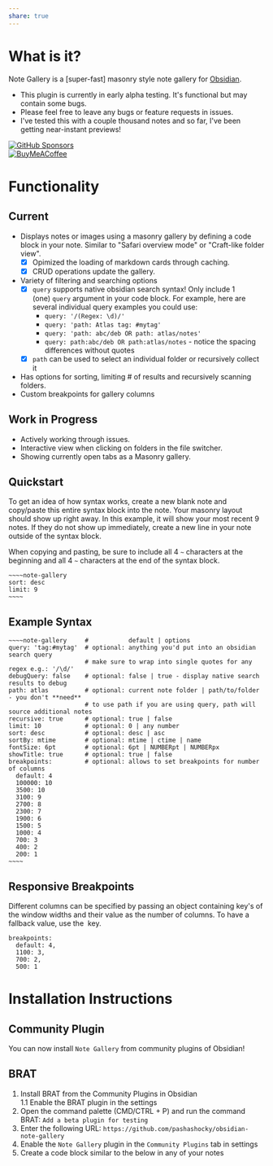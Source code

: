 ```yaml
---
share: true
---
```

# What is it?

Note Gallery is a [super-fast] masonry style note gallery for [Obsidian](https://obsidian.md/).

- This plugin is currently in early alpha testing. It's functional but may contain some bugs.
- Please feel free to leave any bugs or feature requests in issues.
- I've tested this with a couple thousand notes and so far, I've been getting near-instant previews!

[![GitHub Sponsors](https://img.shields.io/github/sponsors/pashashocky?style=social)](https://github.com/sponsors/pashashocky)  
[![BuyMeACoffee](https://cdn.buymeacoffee.com/buttons/v2/default-yellow.png)](https://www.buymeacoffee.com/pashashocky)

# Functionality

## Current

- Displays notes or images using a masonry gallery by defining a code block in your note. Similar to "Safari overview mode" or "Craft-like folder view".
    - [x] Opimized the loading of markdown cards through caching.
    - [x] CRUD operations update the gallery.
- Variety of filtering and searching options
    - [x] `query` supports native obsidian search syntax! Only include 1 (one) `query` argument in your code block. For example, here are several individual query examples you could use:
        - `query: '/(Regex: \d)/'`
        - `query: 'path: Atlas tag: #mytag'`
        - `query: 'path: abc/deb OR path: atlas/notes'`
        - `query: path:abc/deb OR path:atlas/notes` - notice the spacing differences without quotes
    - [x] `path` can be used to select an individual folder or recursively collect it
- Has options for sorting, limiting # of results and recursively scanning folders.
- Custom breakpoints for gallery columns

## Work in Progress

- Actively working through issues.
- Interactive view when clicking on folders in the file switcher.
- Showing currently open tabs as a Masonry gallery.

## Quickstart

To get an idea of how syntax works, create a new blank note and copy/paste this entire syntax block into the note. Your masonry layout should show up right away. In this example, it will show your most recent 9 notes. If they do not show up immediately, create a new line in your note outside of the syntax block.

When copying and pasting, be sure to include all 4 `~` characters at the beginning and all 4 `~` characters at the end of the syntax block.

```
~~~~note-gallery
sort: desc
limit: 9
~~~~
```

## Example Syntax

```
~~~~note-gallery     #           default | options
query: 'tag:#mytag'  # optional: anything you'd put into an obsidian search query
                     # make sure to wrap into single quotes for any regex e.g.: '/\d/'
debugQuery: false    # optional: false | true - display native search results to debug
path: atlas          # optional: current note folder | path/to/folder - you don't **need**
                     # to use path if you are using query, path will source additional notes
recursive: true      # optional: true | false
limit: 10            # optional: 0 | any number
sort: desc           # optional: desc | asc
sortBy: mtime        # optional: mtime | ctime | name
fontSize: 6pt        # optional: 6pt | NUMBERpt | NUMBERpx
showTitle: true      # optional: true | false
breakpoints:         # optional: allows to set breakpoints for number of columns
  default: 4
  100000: 10
  3500: 10
  3100: 9
  2700: 8
  2300: 7
  1900: 6
  1500: 5
  1000: 4
  700: 3
  400: 2
  200: 1
~~~~
```

## Responsive Breakpoints

Different columns can be specified by passing an object containing key's of the window widths and their value as the number of columns. To have a fallback value, use the  key.

```
breakpoints:
  default: 4,
  1100: 3,
  700: 2,
  500: 1
```

# Installation Instructions

## Community Plugin

You can now install `Note Gallery` from community plugins of Obsidian!

## BRAT

1. Install BRAT from the Community Plugins in Obsidian  
    1.1 Enable the BRAT plugin in the settings
2. Open the command palette (CMD/CTRL + P) and run the command BRAT: `Add a beta plugin for testing`
3. Enter the following URL: `https://github.com/pashashocky/obsidian-note-gallery`
4. Enable the `Note Gallery` plugin in the `Community Plugins` tab in settings
5. Create a code block similar to the below in any of your notes